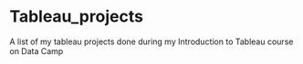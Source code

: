 # Tableau_projects
A list of my tableau projects done during my Introduction to Tableau course on Data Camp

